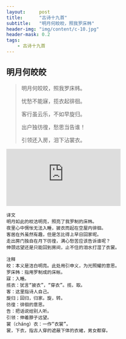 ```yaml
---
layout:     post
title:      "古诗十九首"
subtitle:   "明月何皎皎，照我罗床帏"
header-img: "img/content/c-10.jpg"
header-mask: 0.2
tags:
    - 古诗十九首
---
```




## 明月何皎皎

> 明月何皎皎，照我罗床帏。
>
> 忧愁不能寐，揽衣起徘徊。
>
> 客行虽云乐，不如早旋归。
>
> 出户独彷徨，愁思当告谁！
>
> 引领还入房，泪下沾裳衣。

![](http://api.nmb.show/xiaojiejie2.php)

~~~
译文
明月如此的皎洁明亮，照亮了我罗制的床帏。
夜里心中惆怅无法入睡，披衣而起在空屋内徘徊。
客居在外虽然有趣，但是怎比得上早日回家呢。
走出房门独自在月下彷徨，满心愁苦应该告诉谁呢？
伸颈远望还是只能回到房间，止不住的泪水打湿了衣裳。

注释
皎：本义是洁白明亮。此处用引申义，为光照耀的意思。
罗床帏：指用罗制成的床帐。
寐：入睡。
揽衣：犹言“披衣”，“穿衣”。揽，取。
客：这里指诗人自己。
旋归；回归，归家。旋，转。
彷徨：徘徊的意思。
告：把话说给别人听。
引领：伸着脖子远望。
裳（cháng）衣：一作“衣裳”。
裳，下衣，指古人穿的遮蔽下体的衣裙，男女都穿。
~~~


